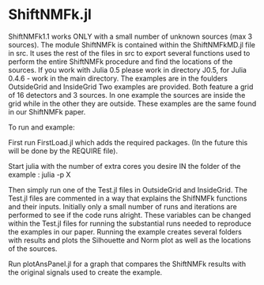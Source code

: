 # ShiftNMFk.jl
ShiftNMFk1.1 works ONLY with a small number of unknown sources (max 3 sources).
The module ShiftNMFk is contained within the ShiftNMFkMD.jl file in src.
It uses the rest of the files in src to export several functions used to perform the entire ShiftNMFk procedure and find the locations of the sources. 
If you work with Julia 0.5 please work in directory J0.5, for Julia 0.4.6 - work in the main directory.
The examples are in the foulders OutsideGrid and InsideGrid
Two examples are provided. Both feature a grid of 16 detectors and 3 sources. In one example the sources are inside the grid while in the other they are outside. These examples are the same found in our ShiftNMFk paper.  

To run and example:

First run FirstLoad.jl which adds the required packages. (In the future this will be done by the REQUIRE file).

Start julia with the number of extra cores you desire IN the folder of the example : julia -p X

Then simply run one of the Test.jl files in OutsideGrid and InsideGrid.
The Test.jl files are commented in a way that explains the ShifNMFk functions and their inputs. 
Initially only a small number of runs and iterations are performed to see if the code runs alright. These variables can be changed within the Test.jl files for running the substantial runs needed to reproduce the examples in our paper. 
Running the example creates several folders with results and plots the Silhouette and Norm plot as well as the locations of the sources.

Run plotAnsPanel.jl for a graph that compares the ShiftNMFk results with the original signals used to create the example.

